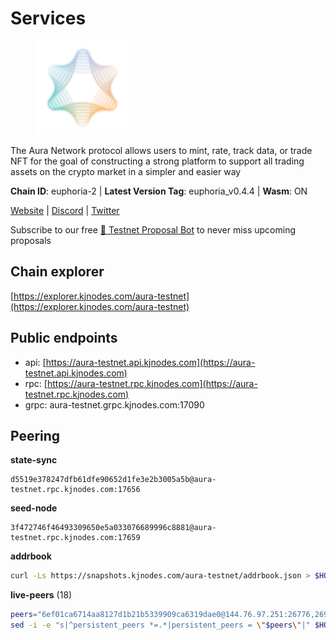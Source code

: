 # Services

<figure><img src="https://raw.githubusercontent.com/kj89/cosmos-images/main/logos/aura.png" width="150" alt=""><figcaption></figcaption></figure>

The Aura Network protocol allows users to mint, rate, track data,  or trade NFT for the goal of constructing a strong platform to  support all trading assets on the crypto market in a simpler and easier way

**Chain ID**: euphoria-2 | **Latest Version Tag**: euphoria_v0.4.4 | **Wasm**: ON

[Website](https://aura.network) | [Discord](https://discord.gg/hpvF5QcWRf) | [Twitter](https://twitter.com/AuraNetworkHQ)



Subscribe to our free [🤖 Testnet Proposal Bot](https://t.me/kjnodes_testnet_proposal_bot) to never miss upcoming proposals


## Chain explorer
[https://explorer.kjnodes.com/aura-testnet](https://explorer.kjnodes.com/aura-testnet)

## Public endpoints

* api: [https://aura-testnet.api.kjnodes.com](https://aura-testnet.api.kjnodes.com)
* rpc: [https://aura-testnet.rpc.kjnodes.com](https://aura-testnet.rpc.kjnodes.com)
* grpc: aura-testnet.grpc.kjnodes.com:17090

## Peering

**state-sync**

```text
d5519e378247dfb61dfe90652d1fe3e2b3005a5b@aura-testnet.rpc.kjnodes.com:17656
```

**seed-node**

```text
3f472746f46493309650e5a033076689996c8881@aura-testnet.rpc.kjnodes.com:17659
```

**addrbook**
```bash
curl -Ls https://snapshots.kjnodes.com/aura-testnet/addrbook.json > $HOME/.aura/config/addrbook.json
```

**live-peers** (18)
```bash
peers="6ef01ca6714aa8127d1b21b5339909ca6319dae0@144.76.97.251:26776,2694dd6c739393ad7066dc384e41a21b334f5a35@142.132.223.189:26656,3d6b07bdb11754c8c8512525dac109d8bdee3857@65.21.53.39:7656,b130852645cc3d7925cfccd14d97425a2260e7ec@65.109.82.106:19656,7cad1bcb2ad777dba21840832341f2ce14bae1a5@5.75.174.126:26656,b2394ad608075aa405cdf4ab55e36376d93f7b1d@65.108.206.118:56656,e874935eee84c8313dbb52ba497aed2d8d1f1245@65.108.237.231:27656,e3dbeeeb2dea9912610b92a436dfe3cb831a94e4@65.108.195.29:36126,7812205773ac30f3d47200ac2391c79896c60135@54.254.220.113:26656,0770c2687cc34d59ca62270960d3ffcad6e42cf8@65.108.233.44:21656,d5519e378247dfb61dfe90652d1fe3e2b3005a5b@65.109.68.190:17656,f758144073cd69baabcb1ff04d1d1f0f1200f728@85.10.200.221:29656,fdcc8f1ca406213d79947c5f38920a085ed90c0f@144.202.72.17:26676,bfef15bb8b4cbc4fb777aa33e75e6064cc1ba5bf@185.144.99.14:26656,94f09cc1e0d2357c8c8423589c42dc7721387a60@176.9.44.113:26686,70ed6a847ee527dd05312c83b5fb8b8b4a50ae2f@73.40.151.121:56656,2e1407476ad3566eb11ac92ad1df4782c7ba83dd@18.143.61.108:26656,402173d6f0715cd152a8df8e5db198811ced5603@38.242.206.189:26656"
sed -i -e "s|^persistent_peers *=.*|persistent_peers = \"$peers\"|" $HOME/.aura/config/config.toml
```
